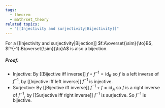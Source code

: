 ```yaml
---
tags:
  - theorem
  - math/set_theory
related topics:
  - "[[Injectivity and surjectivity|Bijectivity]]"
---
```

For a [[Injectivity and surjectivity|Bijection]] $f:A\overset{\sim}{\to}B$, $f^{-1}:B\overset{\sim}{\to}A$ is also a bijection.
##### Proof:
- Injective:
	By [[Bijective iff inverse]] $f\circ f^{-1}=\operatorname{id}_B$ so $f$ is a left inverse of $f^{-1}$, by [[Injective iff left inverse]] $f^{-1}$ is injective.
- Surjective:
	By [[Bijective iff inverse]] $f^{-1}\circ f=\operatorname{id}_A$ so $f$ is a right inverse of $f^{-1}$, by [[Surjective iff right inverse]] $f^{-1}$ is surjective.
So $f^{-1}$ is bijective.